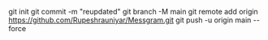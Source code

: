 git init
git commit -m "reupdated"
git branch -M main
git remote add origin https://github.com/Rupeshrauniyar/Messgram.git
git push -u origin main --force